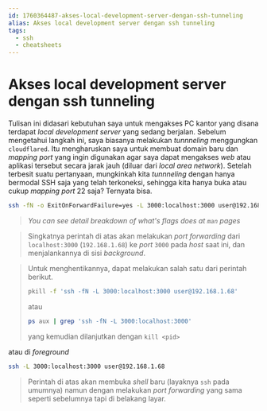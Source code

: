 ```yaml
---
id: 1760364487-akses-local-development-server-dengan-ssh-tunneling
alias: Akses local development server dengan ssh tunneling
tags:
  - ssh
  - cheatsheets
---
```

# Akses local development server dengan ssh tunneling

Tulisan ini didasari kebutuhan saya untuk mengakses PC kantor yang disana terdapat *local development server* yang sedang berjalan. Sebelum mengetahui langkah ini, saya biasanya melakukan *tunnneling* menggungkan `cloudflared`. Itu mengharuskan saya untuk membuat domain baru dan *mapping* *port* yang ingin digunakan agar saya dapat mengakses *web* atau aplikasi tersebut secara jarak jauh (diluar dari *local area network*). Setelah terbesit suatu pertanyaan, mungkinkah kita *tunnneling* dengan hanya bermodal SSH saja yang telah terkoneksi, sehingga kita hanya buka atau cukup *mapping* *port* 22 saja? Ternyata bisa. 

```bash
ssh -fN -o ExitOnForwardFailure=yes -L 3000:localhost:3000 user@192.168.1.68
```

> *You can see detail breakdown of what's flags does at `man` pages*

> Singkatnya perintah di atas akan melakukan *port forwarding* dari `localhost:3000` (`192.168.1.68`) ke *port* `3000` pada *host* saat ini, dan menjalankannya di sisi *background*.

> Untuk menghentikannya, dapat melakukan salah satu dari perintah berikut.
> ```bash
> pkill -f 'ssh -fN -L 3000:localhost:3000 user@192.168.1.68'
> ``` 
>
>  atau 
>
> ```bash
> ps aux | grep 'ssh -fN -L 3000:localhost:3000'
> ```
>
> yang kemudian dilanjutkan dengan `kill <pid>`

atau di *foreground*

```bash
ssh -L 3000:localhost:3000 user@192.168.1.68
```

> Perintah di atas akan membuka *shell* baru (layaknya `ssh` pada umumnya) namun dengan melakukan *port forwarding* yang sama seperti sebelumnya tapi di belakang layar.
